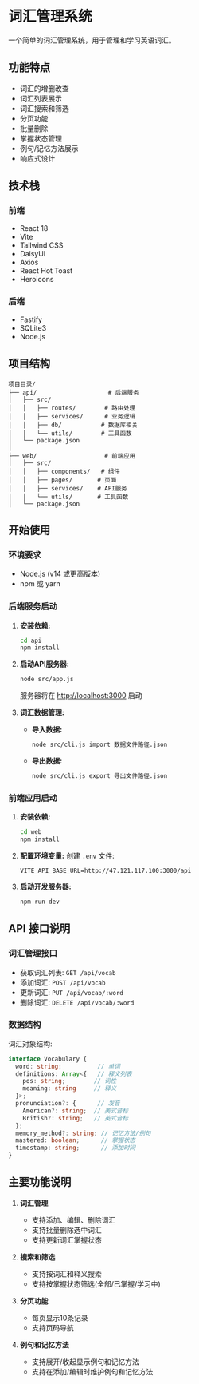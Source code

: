 # 词汇管理系统

一个简单的词汇管理系统，用于管理和学习英语词汇。

## 功能特点

- 词汇的增删改查
- 词汇列表展示
- 词汇搜索和筛选
- 分页功能
- 批量删除
- 掌握状态管理
- 例句/记忆方法展示
- 响应式设计

## 技术栈

### 前端
- React 18
- Vite
- Tailwind CSS
- DaisyUI
- Axios
- React Hot Toast
- Heroicons

### 后端
- Fastify
- SQLite3
- Node.js

## 项目结构

```
项目目录/
├── api/                    # 后端服务
│   ├── src/
│   │   ├── routes/        # 路由处理
│   │   ├── services/      # 业务逻辑
│   │   ├── db/           # 数据库相关
│   │   └── utils/        # 工具函数
│   └── package.json
│
├── web/                   # 前端应用
│   ├── src/
│   │   ├── components/   # 组件
│   │   ├── pages/       # 页面
│   │   ├── services/    # API服务
│   │   └── utils/       # 工具函数
│   └── package.json
```

## 开始使用

### 环境要求
- Node.js (v14 或更高版本)
- npm 或 yarn

### 后端服务启动

1. **安装依赖:**
   ```bash
   cd api
   npm install
   ```

2. **启动API服务器:**
   ```bash
   node src/app.js
   ```
   服务器将在 [http://localhost:3000](http://localhost:3000) 启动

3. **词汇数据管理:**
   - **导入数据:**
     ```bash
     node src/cli.js import 数据文件路径.json
     ```
   - **导出数据:**
     ```bash
     node src/cli.js export 导出文件路径.json
     ```

### 前端应用启动

1. **安装依赖:**
   ```bash
   cd web
   npm install
   ```

2. **配置环境变量:**
   创建 `.env` 文件:
   ```
   VITE_API_BASE_URL=http://47.121.117.100:3000/api
   ```

3. **启动开发服务器:**
   ```bash
   npm run dev
   ```

## API 接口说明

### 词汇管理接口
- 获取词汇列表: `GET /api/vocab`
- 添加词汇: `POST /api/vocab`
- 更新词汇: `PUT /api/vocab/:word`
- 删除词汇: `DELETE /api/vocab/:word`

### 数据结构
词汇对象结构:
```typescript
interface Vocabulary {
  word: string;          // 单词
  definitions: Array<{   // 释义列表
    pos: string;        // 词性
    meaning: string     // 释义
  }>;
  pronunciation?: {      // 发音
    American?: string;  // 美式音标
    British?: string;   // 英式音标
  };
  memory_method?: string; // 记忆方法/例句
  mastered: boolean;      // 掌握状态
  timestamp: string;      // 添加时间
}
```

## 主要功能说明

1. **词汇管理**
   - 支持添加、编辑、删除词汇
   - 支持批量删除选中词汇
   - 支持更新词汇掌握状态

2. **搜索和筛选**
   - 支持按词汇和释义搜索
   - 支持按掌握状态筛选(全部/已掌握/学习中)

3. **分页功能**
   - 每页显示10条记录
   - 支持页码导航

4. **例句和记忆方法**
   - 支持展开/收起显示例句和记忆方法
   - 支持在添加/编辑时维护例句和记忆方法

